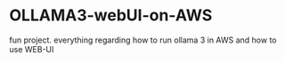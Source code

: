 # OLLAMA3-webUI-on-AWS
fun project. everything regarding how to run ollama 3 in AWS and how to use WEB-UI
